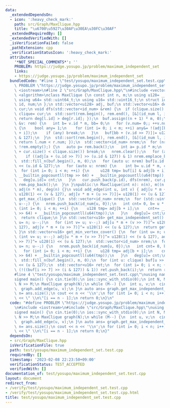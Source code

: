 ```yaml
---
data:
  _extendedDependsOn:
  - icon: ':heavy_check_mark:'
    path: src/Graph/MaxClique.hpp
    title: "\u6700\u5927\u30AF\u30EA\u30FC\u30AF"
  _extendedRequiredBy: []
  _extendedVerifiedWith: []
  _isVerificationFailed: false
  _pathExtension: cpp
  _verificationStatusIcon: ':heavy_check_mark:'
  attributes:
    '*NOT_SPECIAL_COMMENTS*': ''
    PROBLEM: https://judge.yosupo.jp/problem/maximum_independent_set
    links:
    - https://judge.yosupo.jp/problem/maximum_independent_set
  bundledCode: "#line 1 \"test/yosupo/maximum_independent_set.test.cpp\"\n#define\
    \ PROBLEM \"https://judge.yosupo.jp/problem/maximum_independent_set\"\n#include\
    \ <iostream>\n#line 2 \"src/Graph/MaxClique.hpp\"\n#include <vector>\n#include\
    \ <algorithm>\nclass MaxClique {\n const int n, m;\n using u128= __uint128_t;\n\
    \ using u64= std::uint64_t;\n using u16= std::uint16_t;\n struct id_num {\n  u16\
    \ id, num;\n };\n std::vector<u128> adj, buf;\n std::vector<u16> deg, clique,\
    \ cur;\n void dfs(std::vector<id_num> &rem) {\n  if (clique.size() < cur.size())\
    \ clique= cur;\n  std::sort(rem.begin(), rem.end(), [&](id_num l, id_num r) {\
    \ return deg[l.id] > deg[r.id]; });\n  buf.assign((n + 1) * m, 0);\n  for (auto\
    \ &v: rem) {\n   int b= v.id * m, bb= 0;\n   for (v.num= 0;; ++v.num, bb+= m)\
    \ {\n    bool any= 1;\n    for (int i= 0; i < m; ++i) any&= !(adj[b + i] & buf[bb\
    \ + i]);\n    if (any) break;\n   }\n   buf[bb + (v.id >> 7)]|= u128(1) << (v.id\
    \ & 127);\n  }\n  std::sort(rem.begin(), rem.end(), [&](id_num l, id_num r) {\
    \ return l.num < r.num; });\n  std::vector<id_num> nrem;\n  for (nrem.reserve(rem.size());\
    \ !rem.empty();) {\n   auto p= rem.back();\n   int a= p.id * m;\n   if (p.num\
    \ + cur.size() < clique.size()) break;\n   nrem.clear();\n   for (auto u: rem)\n\
    \    if ((adj[a + (u.id >> 7)] >> (u.id & 127)) & 1) nrem.emplace_back(u);\n \
    \  std::fill_n(buf.begin(), m, 0);\n   for (auto u: nrem) buf[u.id >> 7]|= u128(1)\
    \ << (u.id & 127);\n   for (auto u: nrem) {\n    int b= u.id * m, cnt= 0;\n  \
    \  for (int i= 0; i < m; ++i) {\n     u128 tmp= buf[i] & adj[b + i];\n     cnt+=\
    \ __builtin_popcountll(tmp >> 64) + __builtin_popcountll(u64(tmp));\n    }\n \
    \   deg[u.id]= cnt;\n   }\n   cur.push_back(p.id), dfs(nrem), cur.pop_back(),\
    \ rem.pop_back();\n  }\n }\npublic:\n MaxClique(int n): n(n), m((n + 127) >> 7),\
    \ adj(n * m), deg(n) {}\n void add_edge(int u, int v) { adj[u * m + (v >> 7)]|=\
    \ u128(1) << (v & 127), adj[v * m + (u >> 7)]|= u128(1) << (u & 127); }\n std::vector<u16>\
    \ get_max_clique() {\n  std::vector<id_num> nrem;\n  for (std::uint16_t u= n;\
    \ u--;) {\n   nrem.push_back(id_num{u, 0});\n   int cnt= 0, b= u * m;\n   for\
    \ (int i= 0; i < m; ++i) {\n    u128 tmp= adj[b + i];\n    cnt+= __builtin_popcountll(tmp\
    \ >> 64) + __builtin_popcountll(u64(tmp));\n   }\n   deg[u]= cnt;\n  }\n  dfs(nrem);\n\
    \  return clique;\n }\n std::vector<u16> get_max_independent_set() {\n  for (int\
    \ u= n; u--;)\n   for (int v= u; v--;) adj[u * m + (v >> 7)]^= u128(1) << (v &\
    \ 127), adj[v * m + (u >> 7)]^= u128(1) << (u & 127);\n  return get_max_clique();\n\
    \ }\n std::vector<u16> get_min_vertex_cover() {\n  for (int u= n; u--;)\n   for\
    \ (int v= u; v--;) adj[u * m + (v >> 7)]^= u128(1) << (v & 127), adj[v * m + (u\
    \ >> 7)]^= u128(1) << (u & 127);\n  std::vector<id_num> nrem;\n  for (std::uint16_t\
    \ u= n; u--;) {\n   nrem.push_back(id_num{u, 0});\n   int cnt= 0, b= u * m;\n\
    \   for (int i= 0; i < m; ++i) {\n    u128 tmp= adj[b + i];\n    cnt+= __builtin_popcountll(tmp\
    \ >> 64) + __builtin_popcountll(u64(tmp));\n   }\n   deg[u]= cnt;\n  }\n  dfs(nrem);\n\
    \  std::fill_n(buf.begin(), m, 0);\n  for (int u: clique) buf[u >> 7]|= u128(1)\
    \ << (u & 127);\n  std::vector<u16> ret;\n  for (int i= 0; i < n; ++i)\n   if\
    \ (!((buf[i >> 7] >> (i & 127)) & 1)) ret.push_back(i);\n  return ret;\n }\n};\n\
    #line 4 \"test/yosupo/maximum_independent_set.test.cpp\"\nusing namespace std;\n\
    signed main() {\n cin.tie(0);\n ios::sync_with_stdio(0);\n int N, M;\n cin >>\
    \ N >> M;\n MaxClique graph(N);\n while (M--) {\n  int u, v;\n  cin >> u >> v;\n\
    \  graph.add_edge(u, v);\n }\n auto ans= graph.get_max_independent_set();\n int\
    \ n= ans.size();\n cout << n << '\\n';\n for (int i= 0; i < n; i++) cout << ans[i]\
    \ << \" \\n\"[i == n - 1];\n return 0;\n}\n"
  code: "#define PROBLEM \"https://judge.yosupo.jp/problem/maximum_independent_set\"\
    \n#include <iostream>\n#include \"src/Graph/MaxClique.hpp\"\nusing namespace std;\n\
    signed main() {\n cin.tie(0);\n ios::sync_with_stdio(0);\n int N, M;\n cin >>\
    \ N >> M;\n MaxClique graph(N);\n while (M--) {\n  int u, v;\n  cin >> u >> v;\n\
    \  graph.add_edge(u, v);\n }\n auto ans= graph.get_max_independent_set();\n int\
    \ n= ans.size();\n cout << n << '\\n';\n for (int i= 0; i < n; i++) cout << ans[i]\
    \ << \" \\n\"[i == n - 1];\n return 0;\n}"
  dependsOn:
  - src/Graph/MaxClique.hpp
  isVerificationFile: true
  path: test/yosupo/maximum_independent_set.test.cpp
  requiredBy: []
  timestamp: '2023-02-08 22:23:50+09:00'
  verificationStatus: TEST_ACCEPTED
  verifiedWith: []
documentation_of: test/yosupo/maximum_independent_set.test.cpp
layout: document
redirect_from:
- /verify/test/yosupo/maximum_independent_set.test.cpp
- /verify/test/yosupo/maximum_independent_set.test.cpp.html
title: test/yosupo/maximum_independent_set.test.cpp
---
```

